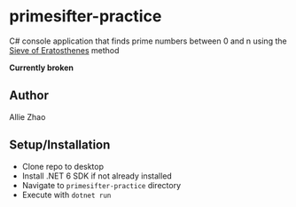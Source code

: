 # primesifter-practice
C# console application that finds prime numbers between 0 and n using the 
[Sieve of Eratosthenes](https://en.wikipedia.org/wiki/Sieve_of_Eratosthenes) 
method

**Currently broken**

## Author
Allie Zhao

## Setup/Installation
- Clone repo to desktop
- Install .NET 6 SDK if not already installed
- Navigate to `primesifter-practice` directory
- Execute with `dotnet run`


